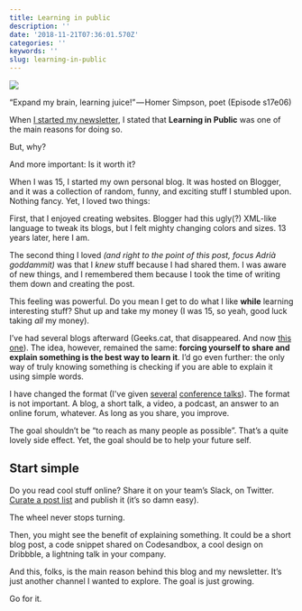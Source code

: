 ```yaml
---
title: Learning in public
description: ''
date: '2018-11-21T07:36:01.570Z'
categories: ''
keywords: ''
slug: learning-in-public
---
```


![](https://cdn-images-1.medium.com/max/800/1*xP8iNQA1JaE2wZpdxXs_Ww.png)

“Expand my brain, learning juice!” — Homer Simpson, poet (Episode s17e06)

When [I started my newsletter](https://buttondown.email/afontcu), I stated that **Learning in Public** was one of the main reasons for doing so.

But, why?

And more important: Is it worth it?

When I was 15, I started my own personal blog. It was hosted on Blogger, and it was a collection of random, funny, and exciting stuff I stumbled upon. Nothing fancy. Yet, I loved two things:

First, that I enjoyed creating websites. Blogger had this ugly(?) XML-like language to tweak its blogs, but I felt mighty changing colors and sizes. 13 years later, here I am.

The second thing I loved _(and right to the point of this post, focus Adrià goddammit)_ was that I _knew_ stuff because I had shared them. I was aware of new things, and I remembered them because I took the time of writing them down and creating the post.

This feeling was powerful. Do you mean I get to do what I like **while** learning interesting stuff? Shut up and take my money (I was 15, so yeah, good luck taking _all_ my money).

I’ve had several blogs afterward (Geeks.cat, that disappeared. And now [this one](https://afontcu.dev)). The idea, however, remained the same: **forcing yourself to share and explain something is the best way to learn it**. I’d go even further: the only way of truly knowing something is checking if you are able to explain it using simple words.

I have changed the format (I've given [several](https://www.youtube.com/watch?v=Lbz-S_jILD8) [conference talks](https://www.youtube.com/watch?v=jNI8rZ4l-5Q)). The format is not important. A blog, a short talk, a video, a podcast, an answer to an online forum, whatever. As long as you share, you improve.

The goal shouldn’t be “to reach as many people as possible”. That’s a quite lovely side effect. Yet, the goal should be to help your future self.

## Start simple

Do you read cool stuff online? Share it on your team’s Slack, on Twitter. [Curate a post list](https://calidae.blog/tagged/food-for-thought) and publish it (it’s so damn easy).

The wheel never stops turning.

Then, you might see the benefit of explaining something. It could be a short blog post, a code snippet shared on Codesandbox, a cool design on Dribbble, a lightning talk in your company.

And this, folks, is the main reason behind this blog and my newsletter. It’s just another channel I wanted to explore. The goal is just growing.

Go for it.

